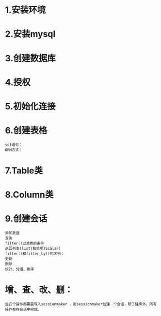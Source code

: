 #   1.安装环境

#   2.安装mysql

#   3.创建数据库

#   4.授权

#   5.初始化连接

#   6.创建表格
    sql语句：
    ORM方式：

#   7.Table类

#   8.Column类

#   9.创建会话
    添加数据
    查询
    filter()过滤表的条件
    返回列表(list)和单项(Scalar)
    filter()和filter_by()的区别：
    更新
    删除
    统计、分组、排序
    
#   增、查、改、删：
    这四个操作都需要导入sessionmaker ，用sessionmaker创建一个会话，除了建库外，所有操作都在会话中完成。